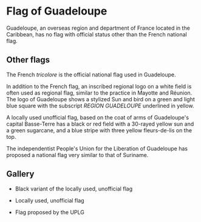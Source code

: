 # Flag of Guadeloupe

Guadeloupe, an overseas region and department of France located in the Caribbean, has no flag with official status other than the French national flag.

## Other flags

The French *tricolore* is the official national flag used in Guadeloupe.

In addition to the French flag, an inscribed regional logo on a white field is often used as regional flag, similar to the practice in Mayotte and Réunion. The logo of Guadeloupe shows a stylized Sun and bird on a green and light blue square with the subscript *REGION GUADELOUPE* underlined in yellow.

A locally used unofficial flag, based on the coat of arms of Guadeloupe's capital Basse-Terre has a black or red field with a 30-rayed yellow sun and a green sugarcane, and a blue stripe with three yellow fleurs-de-lis on the top.

The independentist People's Union for the Liberation of Guadeloupe has proposed a national flag very similar to that of Suriname.

## Gallery

-  Black variant of the locally used, unofficial flag

- Locally used, unofficial flag

- Flag proposed by the UPLG
